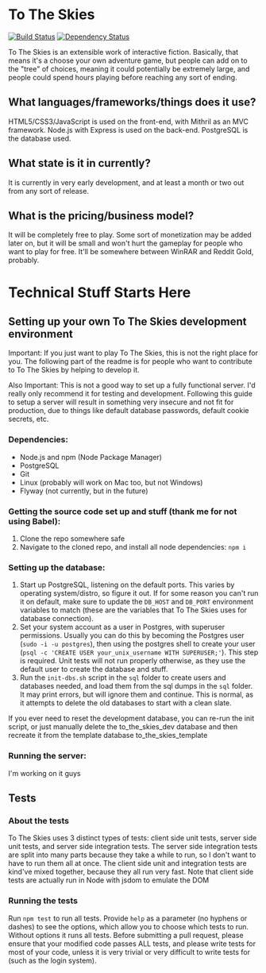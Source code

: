 # To The Skies

[![Build Status](https://semaphoreci.com/api/v1/markasoftware/to-the-skies/branches/master/badge.svg)](https://semaphoreci.com/markasoftware/to-the-skies)
[![Dependency Status](https://david-dm.org/markasoftware/to-the-skies.svg)](https://david-dm.org/markasoftware/to-the-skies)

To The Skies is an extensible work of interactive fiction. Basically, that means it's a choose your own adventure game, but people can add on to the "tree" of choices, meaning it could potentially be extremely large, and people could spend hours playing before reaching any sort of ending.
## What languages/frameworks/things does it use?
HTML5/CSS3/JavaScript is used on the front-end, with Mithril as an MVC framework. Node.js with Express is used on the back-end. PostgreSQL is the database used.
## What state is it in currently?
It is currently in very early development, and at least a month or two out from any sort of release.
## What is the pricing/business model?
It will be completely free to play. Some sort of monetization may be added later on, but it will be small and won't hurt the gameplay for people who want to play for free. It'll be somewhere between WinRAR and Reddit Gold, probably.

# Technical Stuff Starts Here

## Setting up your own To The Skies development environment

Important: If you just want to play To The Skies, this is not the right place for you. The following part of the readme is for people who want to contribute to To The Skies by helping to develop it.

Also Important: This is not a good way to set up a fully functional server. I'd really only recommend it for testing and development. Following this guide to setup a server will result in something very insecure and not fit for production, due to things like default database passwords, default cookie secrets, etc.

### Dependencies:

- Node.js and npm (Node Package Manager)
- PostgreSQL
- Git
- Linux (probably will work on Mac too, but not Windows)
- Flyway (not currently, but in the future)

### Getting the source code set up and stuff (thank me for not using Babel):

1. Clone the repo somewhere safe
2. Navigate to the cloned repo, and install all node dependencies: `npm i`

### Setting up the database:

1. Start up PostgreSQL, listening on the default ports. This varies by operating system/distro, so figure it out. If for some reason you can't run it on default, make sure to update the `DB_HOST` and `DB_PORT` environment variables to match (these are the variables that To The Skies uses for database connection).
2. Set your system account as a user in Postgres, with superuser permissions. Usually you can do this by becoming the Postgres user (`sudo -i -u postgres`), then using the postgres shell to create your user (`psql -c 'CREATE USER your_unix_username WITH SUPERUSER;'`). This step is required. Unit tests will not run properly otherwise, as they use the default user to create the database and stuff.
3. Run the `init-dbs.sh` script in the `sql` folder to create users and databases needed, and load them from the sql dumps in the `sql` folder. It may print errors, but will ignore them and continue. This is normal, as it attempts to delete the old databases to start with a clean slate.

If you ever need to reset the development database, you can re-run the init script, or just manually delete the to_the_skies_dev database and then recreate it from the template database to_the_skies_template

### Running the server:

I'm working on it guys

## Tests

### About the tests

To The Skies uses 3 distinct types of tests: client side unit tests, server side unit tests, and server side integration tests. The server side integration tests are split into many parts because they take a while to run, so I don't want to have to run them all at once. The client side unit and integration tests are kind've mixed together, because they all run very fast. Note that client side tests are actually run in Node with jsdom to emulate the DOM

### Running the tests

Run `npm test` to run all tests. Provide `help` as a parameter (no hyphens or dashes) to see the options, which allow you to choose which tests to run. Without options it runs all tests. Before submitting a pull request, please ensure that your modified code passes ALL tests, and please write tests for most of your code, unless it is very trivial or very difficult to write tests for (such as the login system).

